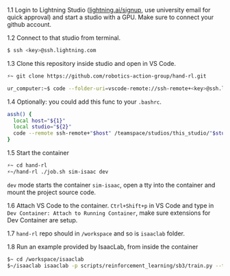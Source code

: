 
1.1 Login to Lightning Studio ([lightning.ai/signup](https://lightning.ai/sign-up), use university email for quick approval) and start a studio with a GPU. Make sure to connect your github account.

1.2 Connect to that studio from terminal.

```bash
$ ssh <key>@ssh.lightning.com
```

1.3 Clone this repository inside studio and open in VS Code.

```bash
⚡~ git clone https://github.com/robotics-action-group/hand-rl.git
```
```bash
ur_computer:~$ code --folder-uri=vscode-remote://ssh-remote+<key>@ssh.lightning.ai/teamspace/studios/this_studio/hand-rl
```

1.4 Optionally: you could add this func to your `.bashrc`.
```bash
assh() { 
  local host="${1}"
  local studio="${2}"
  code --remote ssh-remote+"$host" /teamspace/studios/this_studio/"$studio"/
}
```

1.5 Start the container
```bash
⚡~ cd hand-rl
⚡~/hand-rl ./job.sh sim-isaac dev
```
`dev` mode starts the container `sim-isaac`, open a tty into the container and mount the project source code.

1.6 Attach VS Code to the container.
`Ctrl+Shift+p` in VS Code and type in `Dev Container: Attach to Running Container`, make sure extensions for Dev Container are setup.

1.7 `hand-rl` repo should in `/workspace` and so is `isaaclab` folder.

1.8 Run an example provided by IsaacLab, from inside the container
```bash
$~ cd /workspace/isaaclab
$~/isaaclab isaaclab -p scripts/reinforcement_learning/sb3/train.py --task Isaac-Cartpole-v0 --num_envs 64 --headless --video
``` 
